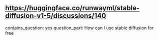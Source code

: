 ## https://huggingface.co/runwayml/stable-diffusion-v1-5/discussions/140

contains_question: yes
question_part: How can I use stable diffusion for free